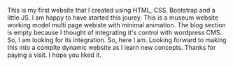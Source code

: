 This is my first website that I created using HTML, CSS, Bootstrap and a little JS. 
I am happy to have started this jourey. 
This is a museum website working model multi page webiste with minimal animation. 
The blog section is empty because I thought of integrating it's control with wordpress CMS. So, I am looking for its integration.
So, here I am. Looking forward to making this into a complte dynamic website as I learn new concepts.
Thanks for paying a visit. I hope you liked it.
